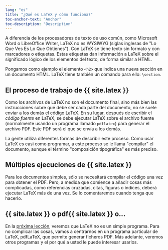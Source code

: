 ```yaml
---
lang: "es"
title: "¿Qué es LaTeX y cómo funciona?"
toc-anchor-text: "Anchor"
toc-description: "Description"
---
```


A diferencia de los procesadores de texto de uso común, como Microsoft Word o LibreOffice Writer, LaTeX no es WYSIWYG (siglas inglesas de "Lo Que Ves Es Lo Que Obtienes"). Con
LaTeX se tiene texto sin formato y con marcadores o etiquetas. Estas etiquetas dan información a LaTeX sobre el significado lógico de los elementos del texto, de forma similar a HTML.

Pongamos como ejemplo el elemento `<h2>` que indica una nueva sección en un documento HTML. LaTeX tiene también un comando para ello: `\section`. 

## El proceso de trabajo de {{ site.latex }}

Como los archivos de LaTeX no son el documento final, sino más bien las instrucciones sobre qué debe ser cada parte del documento, no se suele enviar a los demás el código LaTeX. En su lugar, después de escribir el _código fuente_ en LaTeX, se debe ejecutar LaTeX sobre el archivo fuente (normalmente usando un programa llamado `pdflatex`) para generar el archivo PDF. Este PDF será el que se envía a los demás.

La gente utiliza diferentes formas de describir este proceso. Como usar LaTeX es casi como programar, a este proceso se le llama "compilar" el documento, aunque el término "composición tipográfica" es más preciso.

## Múltiples ejecuciones de {{ site.latex }}

Para los documentos simples, sólo se necesitará compilar el código una vez para obtener el PDF. Pero, a medida que comience a añadir cosas más complicadas, como referencias cruzadas, citas, figuras o índices, deberá ejecutar LaTeX más de una vez. Se lo comentaremos cuando tenga que hacerlo.

## {{ site.latex }} o pdf{{ site.latex }} o...

En la [próxima lección](lesson-02), veremos que LaTeX no es un simple programa. Para no complicar las cosas, vamos a centrarnos en un programa particular de LaTeX, pdfLaTeX, que permite generar ficheros PDF. Más adelante, veremos otros programas y el por qué a usted le puede interesar usarlos.

